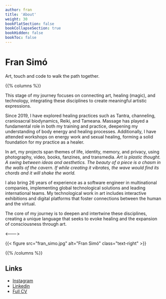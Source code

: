 ```yaml
---
author: fran
title: 'About'
weight: 30
bookFlatSection: false
bookCollapseSection: true
bookHidden: false
bookToc: false
---
```



# Fran Simó

Art, touch and code to walk the path together.

{{% columns %}}


This stage of my journey focuses on connecting art, healing (magic), and technology, integrating these disciplines to
create meaningful artistic expressions.

Since 2019, I have explored healing practices such as Tantra, channeling, craniosacral biodynamics, Reiki, and Tameana.
Massage has played a fundamental role in both my training and practice, deepening my understanding of body energy and
healing processes. Additionally, I have attended workshops on energy work and sexual healing, forming a solid foundation
for my practice as a healer.

In art, my projects span themes of life, identity, memory, and privacy, using photography, video, books, fanzines, and
transmedia. _Art is plastic thought. A swing between ideas and aesthetics. The beauty of a piece is a chasm in the
walls of the cavern. If while creating it vibrates, the wave would find its chords and it will shake the world._

I also bring 26 years of experience as a software engineer in multinational companies, implementing global technological
solutions and leading international teams. My technological work in art includes interactive exhibitions and digital
platforms that foster connections between the human and the virtual.

The core of my journey is to deepen and intertwine these disciplines, creating a unique language that seeks to evoke
healing and the expansion of consciousness through art.

<--->

{{< figure src="fran_simo.jpg" alt="Fran Simó" class="text-right" >}}

{{% /columns %}}

## Links

- [Instagram](https://www.instagram.com/fransimo)
- [Linkedin](https://www.linkedin.com/in/fransimo/)
- [Full CV](detailed_cv.md)



